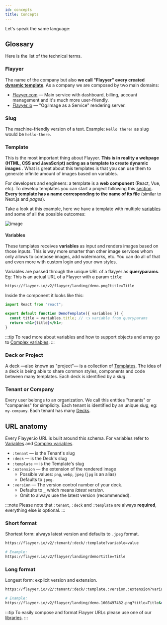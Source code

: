 ```yaml
---
id: concepts
title: Concepts
---
```


Let's speak the same language:

## Glossary

Here is the list of the technical terms.

### Flayyer

The name of the company but also **we call "Flayyer" every created [dynamic template](#template)**. As a company we are composed by two main domains:

* [Flayyer.com](https://flayyer.com) — Main service with dashboard, billing, account management and it's much more user-friendly.
* [Flayyer.io](https://flayyer.io) — "Og:Image as a Service" rendering server.

### Slug

The machine-friendly version of a text. Example: `Hello there!` as slug would be `hello-there`.

### Template

This is the most important thing about Flayyer. **This is in reality a webpage (HTML, CSS and JavaScript) acting as a template to create dynamic images** . What is great about this templates is that you can use them to generate infinite amount of images based on variables. 

For developers and engineers: a template is a **web component** (React, Vue, etc). To develop templates you can start a project following this [section](./getting-started.md). **Every template has a name corresponding to the name of its file** (similar to Next.js and _pages_).

Take a look at this example, here we have a template with multiple [variables](#variables) and some of all the possible outcomes:

![image](/img/images/demo.png)

#### Variables

These templates receives **variables** as input and renders images based on those inputs. This is way more smarter than other image services whom only allows to compose images, add watermarks, etc. You can do all of that and even more with custom login and your own styles. 

Variables are passed through the unique URL of a flayyer as **queryparams**. Eg: This is an actual URL of a Flayyer with a param `title`:

```bash
https://flayyer.io/v2/flayyer/landing/demo.png?title=Title
```

Inside the component it looks like this:

```jsx title="templates/main.js" {4}
import React from "react";

export default function DemoTemplate({ variables }) {
  const title = variables.title; // 👈 variable from queryparams
  return <h1>{title}</h1>;
}
```

:::tip
To read more about variables and how to support objects and array go to [Complex variables](./advanced/complex-variables.md).
:::

### Deck or Project

A deck —also known as "project"— is a collection of [Templates](#template). The idea of a deck is being able to share common styles, components and code between many templates. Each deck is identified by a _slug_.

### Tenant or Company

Every user belongs to an organization. We call this entities "tenants" or "companies" for simplicity. Each tenant is identified by an unique _slug_, eg: `my-company`. Each tenant has many [Decks](#deck-or-project).

## URL anatomy

Every Flayyer.io URL is built around this schema. For variables refer to [Variables](#variables) and [Complex variables](./advanced/complex-variables.md).

* `:tenant` — is the Tenant's slug
* `:deck` — is the Deck's slug
* `:template` — is the Template's slug
* `:extension` — the extension of the rendered image
  * Possible values: `png`, `webp`, `jpeg` (`jpg` is an alias)
  * Defaults to `jpeg`.
* `:version` — The version control number of your deck.
  * Defaults to `_` which means _latest version_.
  * Omit to always use the latest version (recommended).

:::note
Please note that `:tenant`, `:deck` and `:template` are always **required**, everything else is optional.
:::

### Short format

Shortest form: always latest version and defaults to `.jpeg` format.

```bash
https://flayyer.io/v2/:tenant/:deck/:template?variable=value

# Example:
https://flayyer.io/v2/flayyer/landing/demo?title=Title
```

### Long format

Longest form: explicit version and extension.

```bash
https://flayyer.io/v2/:tenant/:deck/:template.:version.:extension?variable=value

# Example:
https://flayyer.io/v2/flayyer/landing/demo.1608497482.png?title=Title&description=Description+text
```

:::tip
To easily compose and format Flayyer URLs please use one of our [libraries](libraries.md).
:::
